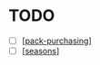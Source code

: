 # TODO

- [ ] [[pack-purchasing]]
- [ ] [[seasons]]

[//begin]: # "Autogenerated link references for markdown compatibility"
[pack-purchasing]: pack-purchasing "Pack Purchasing"
[tournaments]: tournaments "seasons"
[seasons]: seasons "Seasons"
[//end]: # "Autogenerated link references"